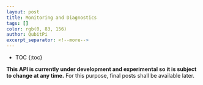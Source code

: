 ```yaml
---
layout: post
title: Monitoring and Diagnostics
tags: []
color: rgb(0, 83, 156)
author: QubitPi
excerpt_separator: <!--more-->
---
```



<!--more-->

* TOC
{:toc}

**This API is currently under development and experimental so it is subject to change at any time.** For this purpose,
final posts shall be available later.
